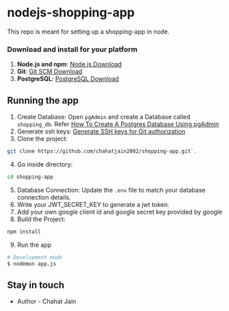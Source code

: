 # nodejs-shopping-app

This repo is meant for setting up a shopping-app in node.

### Download and install for your platform

1. **Node.js and npm**: [Node.js Download](https://nodejs.org/en/download/)
2. **Git**: [Git SCM Download](https://git-scm.com/downloads)
3. **PostgreSQL**: [PostgreSQL Download](https://www.postgresql.org/download/)

## Running the app

1. Create Database: Open `pgAdmin` and create a Database called `shopping_db`. Refer [How To Create A Postgres Database Using pgAdmin](https://youtu.be/1wvDVBjNDys?t=3m37s)
2. Generate ssh keys: [Generate SSH keys for Git authorization](http://inchoo.net/dev-talk/how-to-generate-ssh-keys-for-git-authorization/)
3. Clone the project:

```bash
git clone https://github.com/chahatjain2002/shopping-app.git`.
```

4. Go inside directory:

```bash
cd shopping-app
```

5. Database Connection: Update the `.env` file to match your database connection details.
6. Write your JWT_SECRET_KEY to generate a jwt token.
7. Add your own google client id and google secret key provided by google
8. Build the Project:

```bash
npm install
```

9. Run the app

```bash
# Development mode
$ nodemon app.js

```

## Stay in touch

- Author - Chahat Jain
